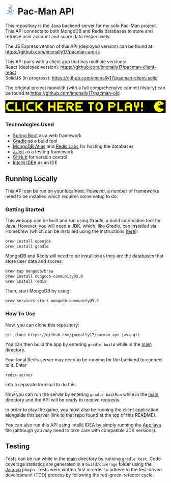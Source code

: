 # <img width="32" height="32" src="./images/java.svg" /> Pac-Man API

This repository is the Java backend server for my solo Pac-Man project. This API connects to both MongoDB and Redis databases to store and retrieve user account and score data respectively.

The JS Express version of this API (deployed version) can be found at https://github.com/jmcnally17/pacman-api-js

This API pairs with a client app that has multiple versions: <br>
React (deployed version): https://github.com/jmcnally17/pacman-client-react <br>
SolidJS (in progress): https://github.com/jmcnally17/pacman-client-solid

The original project monolith (with a full comprehensive commit history) can be found at https://github.com/jmcnally17/pacman-old

[<img src="./images/pacman-play-button.png">](https://projectpacman.netlify.app/)

### Technologies Used

- [Spring Boot](https://spring.io/projects/spring-boot) as a web framework
- [Gradle](https://gradle.org/) as a build tool
- [MongoDB Atlas](https://www.mongodb.com/atlas/database) and [Redis Labs](https://redis.com/) for hosting the databases
- [JUnit](https://junit.org/junit5/) as a testing framework
- [GitHub](https://github.com/) for version control
- [Intellij IDEA](https://www.jetbrains.com/idea/) as an IDE

## Running Locally

This API can be run on your localhost. However, a number of frameworks need to be installed which requires some setup to do.

### Getting Started

This webapp can be built and run using Gradle, a build automation tool for Java. However, you will need a JDK, which, like Gradle, can installed via Homebrew (which can be installed using the instructions [here](https://brew.sh/)):

```
brew install openjdk
brew install gradle
```

MongoDB and Redis will need to be installed as they are the databases that store user data and scores:

```
brew tap mongodb/brew
brew install mongodb-community@5.0
brew install redis
```

Then, start MongoDB by using:

```
brew services start mongodb-community@5.0
```

### How To Use

Now, you can clone this repository:

```
git clone https://github.com/jmcnally17/pacman-api-java.git
```

You can then build the app by entering `gradle build` while in the [main](https://github.com/jmcnally17/pacman-api-java) directory.

Your local Redis server may need to be running for the backend to connect to it. Enter

```
redis-server
```

into a separate terminal to do this.

Now you can run the server by entering `gradle bootRun` while in the [main](https://github.com/jmcnally17/pacman-api-java) directory and the API will be ready to receive requests.

In order to play the game, you must also be running the client application alongside this server (link to that repo found at the top of this README).

You can also run this API using Intellij IDEA by simply running the [App.java](https://github.com/jmcnally17/pacman-api-java/blob/main/src/main/java/pacmanapi/App.java) file (although you may need to take care with compatible JDK versions).

## Testing

Tests can be run while in the [main](https://github.com/jmcnally17/pacman-api-java) directory by running `gradle test`. Code coverage statistics are generated in a `build/coverage` folder using the [Jacoco](https://www.jacoco.org/jacoco/) plugin. Tests were written first in order to adhere to the test-driven development (TDD) process by following the red-green-refactor cycle.
